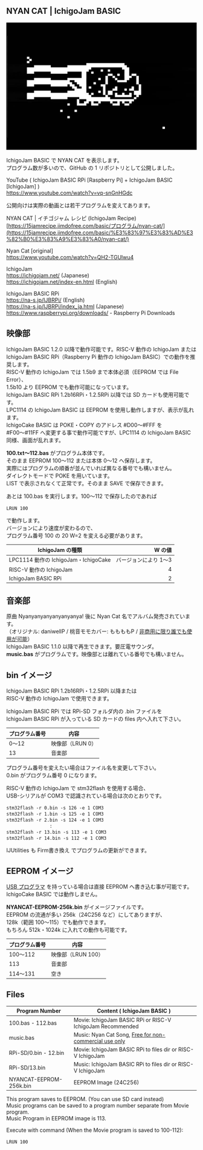 ## NYAN CAT | IchigoJam BASIC

![表示画面](/screen.jpg)

IchigoJam BASIC で NYAN CAT を表示します。\
プログラム数が多いので、GitHub の 1 リポジトリとして公開しました。

YouTube ( IchigoJam BASIC RPi [Raspberry Pi] + IchigoJam BASIC [IchigoJam] )\
https://www.youtube.com/watch?v=vq-snGnHGdc

公開向けは実際の動画とは若干プログラムを変えてあります。

NYAN CAT | イチゴジャム レシピ (IchigoJam Recipe)\
[https://15jamrecipe.jimdofree.com/basic/プログラム/nyan-cat/](https://15jamrecipe.jimdofree.com/basic/%E3%83%97%E3%83%AD%E3%82%B0%E3%83%A9%E3%83%A0/nyan-cat/)

Nyan Cat [original]\
https://www.youtube.com/watch?v=QH2-TGUlwu4

IchigoJam\
https://ichigojam.net/ (Japanese)\
https://ichigojam.net/index-en.html (English)

IchigoJam BASIC RPi\
https://na-s.jp/IJBRPi/ (English)\
https://na-s.jp/IJBRPi/index_ja.html (Japanese)\
https://www.raspberrypi.org/downloads/ - Raspberry Pi Downloads

## 映像部

IchigoJam BASIC 1.2.0 以降で動作可能です。RISC-V 動作の IchigoJam または\
IchigoJam BASIC RPi（Raspberry Pi 動作の IchigoJam BASIC）での動作を推奨します。\
RISC-V 動作の IchigoJam では 1.5b9 まで本体必須（EEPROM では File Error）、\
1.5b10 より EEPROM でも動作可能になっています。\
IchigoJam BASIC RPi 1.2b16RPi・1.2.5RPi 以降では SD カードも使用可能です。\
LPC1114 の IchigoJam BASIC は EEPROM を使用し動作しますが、表示が乱れます。\
IchigoCake BASIC は POKE・COPY のアドレス #D00～#FFF を\
#F00～#11FF へ変更する事で動作可能ですが、LPC1114 の IchigoJam BASIC 同様、画面が乱れます。

**100.txt～112.bas** がプログラム本体です。\
そのまま EEPROM 100～112 または本体 0～12 へ保存します。\
実際にはプログラムの順番が並んでいれば異なる番号でも構いません。\
ダイレクトモードで POKE を用いています。\
LIST で表示されなくて正常です。そのまま SAVE で保存できます。

あとは 100.bas を実行します。100～112 で保存したのであれば

```
LRUN 100
```

で動作します。\
バージョンにより速度が変わるので、\
プログラム番号 100 の 20 W=2 を変える必要があります。

|IchigoJam の種類                    |W の値|
|------------------------------------|-----:|
|LPC1114 動作の IchigoJam・IchigoCake|バージョンにより 1～3|
|RISC-V 動作の IchigoJam             |4|
|IchigoJam BASIC RPi                 |2|

## 音楽部

原曲 Nyanyanyanyanyanyanya! 後に Nyan Cat 名でアルバム発売されています。\
（オリジナル: daniwellP / 桃音モモカバー: ももももP / [非商用に限り誰でも使用が可能](https://web.archive.org/web/20150313223034/http://momolabo.lolipop.jp/nyancatsong/Nyan/Nyanyanyanyanyanyanya!.html)）\
IchigoJam BASIC 1.1.0 以降で再生できます。要圧電サウンダ。\
**music.bas** がプログラムです。映像部とは離れている番号でも構いません。

## bin イメージ

IchigoJam BASIC RPi 1.2b16RPi・1.2.5RPi 以降または\
RISC-V 動作の IchigoJam で使用できます。

IchigoJam BASIC RPi では RPi-SD フォルダ内の .bin ファイルを\
IchigoJam BASIC RPi が入っている SD カードの files 内へ入れて下さい。

|プログラム番号|内容            |
|--------------|----------------|
|0～12         |映像部（LRUN 0）|
|13            |音楽部          |

プログラム番号を変えたい場合はファイル名を変更して下さい。\
0.bin がプログラム番号 0 になります。

RISC-V 動作の IchigoJam で stm32flash を使用する場合、\
USB-シリアルが COM3 で認識されている場合は次のとおりです。

```
stm32flash -r 0.bin -s 126 -e 1 COM3
stm32flash -r 1.bin -s 125 -e 1 COM3
stm32flash -r 2.bin -s 124 -e 1 COM3
                :
stm32flash -r 13.bin -s 113 -e 1 COM3
stm32flash -r 14.bin -s 112 -e 1 COM3
```

IJUtilities も Firm書き換え でプログラムの更新ができます。

## EEPROM イメージ

[USB プログラマ](https://shopfusen.jimdo.com/ichigojam/usb-%E3%83%97%E3%83%AD%E3%82%B0%E3%83%A9%E3%83%9E/) を持っている場合は直接 EEPROM へ書き込む事が可能です。\
IchigoCake BASIC では動作しません。

**NYANCAT-EEPROM-256k.bin** がイメージファイルです。\
EEPROM の流通が多い 256k（24C256 など）にしてありますが、\
128k（範囲 100～115）でも動作できます。\
もちろん 512k・1024k に入れての動作も可能です。

|プログラム番号|内容              |
|--------------|------------------|
|100～112      |映像部（LRUN 100）|
|113           |音楽部            |
|114～131      |空き              |

## Files

|Program Number         |Content ( IchigoJam BASIC )|
|-----------------------|---------------------------|
|100.bas - 112.bas      |Movie: IchigoJam BASIC RPi or RISC-V IchigoJam Recommended|
|music.bas              |Music: Nyan Cat Song, [Free for non-commercial use only](https://web.archive.org/web/20150313223034/http://momolabo.lolipop.jp/nyancatsong/Nyan/Nyanyanyanyanyanyanya!.html) |
|RPi-SD/0.bin - 12.bin  |Movie: IchigoJam BASIC RPi to files dir or RISC-V IchigoJam|
|RPi-SD/13.bin          |Music: IchigoJam BASIC RPi to files dir or RISC-V IchigoJam|
|NYANCAT-EEPROM-256k.bin|EEPROM Image (24C256)|

This program saves to EEPROM. (You can use SD card instead)\
Music programs can be saved to a program number separate from Movie program.\
Music Program in EEPROM image is 113.

Execute with command (When the Movie program is saved to 100-112):

```
LRUN 100
```
